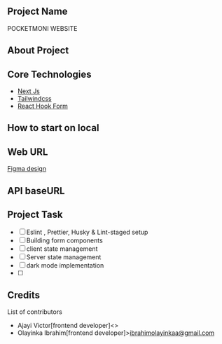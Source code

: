## Project Name
POCKETMONI WEBSITE

## About Project

## Core Technologies
- [Next Js](https://nextjs.org/docs)
- [Tailwindcss](https://tailwindcss.com/docs/installation)
- [React Hook Form](https://react-hook-form.com/)

## How to start on local

## Web URL
[Figma design](https://www.figma.com/proto/0n3ZFtyWYn98lQNfPKvG5N/Website-Redesign?type=design&node-id=1980-8046&viewport=-126%2C-2899%2C0.32&t=iHTRu7VWRHPBug84-0&scaling=min-zoom&starting-point-node-id=1980%3A7465&show-proto-sidebar=1)

## API baseURL

## Project Task
- [ ] Eslint , Prettier, Husky & Lint-staged setup
- [ ] Building form components
- [ ] client state management
- [ ] Server state management
- [ ] dark mode implementation
- [ ] 

## Credits
List of contributors

- Ajayi Victor[frontend developer]<>
- Olayinka Ibrahim[frontend developer]><ibrahimolayinkaa@gmail.com>